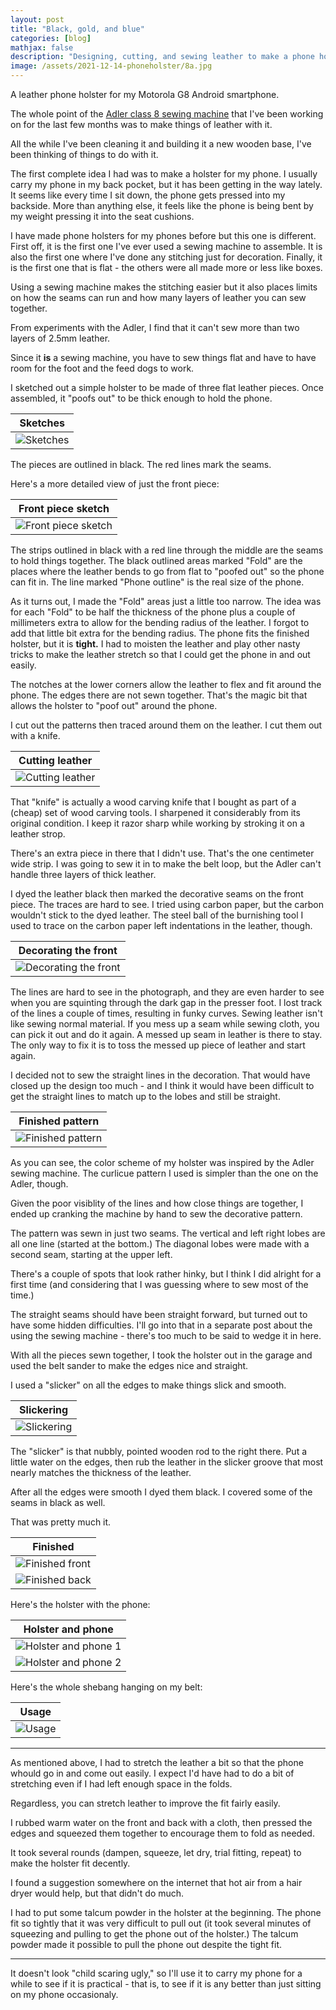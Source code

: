 ```yaml
---
layout: post
title: "Black, gold, and blue"
categories: [blog]
mathjax: false
description: "Designing, cutting, and sewing leather to make a phone holster."
image: /assets/2021-12-14-phoneholster/8a.jpg
--- 
```

A leather phone holster for my Motorola G8 Android smartphone.

The whole point of the [Adler class 8 sewing machine](adler-toc) that I've been working on for the last few months was to make things of leather with it.

All the while I've been cleaning it and building it a new wooden base,  I've been thinking of things to do with it.

The first complete idea I had was to make a holster for my phone.  I usually carry my phone in my back pocket, but it has been getting in the way lately.  It seems like every time I sit down, the phone gets pressed into my backside.  More than anything else, it feels like the phone is being bent by my weight pressing it into the seat cushions.

I have made phone holsters for my phones before but this one is different.  First off, it is the first one I've ever used a sewing machine to assemble.  It is also the first one where I've done any stitching just for decoration.  Finally, it is the first one that is flat - the others were all made more or less like boxes.

Using a sewing machine makes the stitching easier but it also places limits on how the seams can run and how many layers of leather you can sew together.

From experiments with the Adler, I find that it can't sew more than two layers of 2.5mm leather.

Since it **is** a sewing machine, you have to sew things flat and have to have room for the foot and the feed dogs to work.

I sketched out a simple holster to be made of three flat leather pieces.  Once assembled, it "poofs out" to be thick enough to hold the phone.

|Sketches|
|--------|
|![Sketches](/assets/2021-12-14-phoneholster/1.jpg)|

The pieces are outlined in black.  The red lines mark the seams.

Here's a more detailed view of just the front piece:

|Front piece sketch|
|------------------|
|![Front piece sketch](/assets/2021-12-14-phoneholster/2.png)|

The strips outlined in black with a red line through the middle are the seams to hold things together.  The black outlined areas marked "Fold" are the places where the leather bends to go from flat to "poofed out" so the phone can fit in.  The line marked "Phone outline" is the real size of the phone.

As it turns out, I made the "Fold" areas just a little too narrow.  The idea was for each "Fold" to be half the thickness of the phone plus a couple of millimeters extra to allow for the bending radius of the leather.  I forgot to add that little bit extra for the bending radius.  The phone fits the finished holster, but it is **tight.**  I had to moisten the leather and play other nasty tricks to make the leather stretch so that I could get the phone in and out easily.

The notches at the lower corners allow the leather to flex and fit around the phone.  The edges there are not sewn together.  That's the magic bit that allows the holster to "poof out" around the phone.

I cut out the patterns then traced around them on the leather.  I cut them out with a knife.

|Cutting leather|
|---------------|
|![Cutting leather](/assets/2021-12-14-phoneholster/3.jpg)|

That "knife" is actually a wood carving knife that I bought as part of a (cheap) set of wood carving tools.  I sharpened it considerably from its original condition.  I keep it razor sharp while working by stroking it on a leather strop.

There's an extra piece in there that I didn't use.  That's the one centimeter wide strip.  I was going to sew it in to make the belt loop, but the Adler can't handle three layers of thick leather.

I dyed the leather black then marked the decorative seams on the front piece.  The traces are hard to see.  I tried using carbon paper, but the carbon wouldn't stick to the dyed leather.  The steel ball of the burnishing tool I used to trace on the carbon paper left indentations in the leather, though.

|Decorating the front|
|----------|
|![Decorating the front](/assets/2021-12-14-phoneholster/4.jpg)|

The lines are hard to see in the photograph, and they are even harder to see when you are squinting through the dark gap in the presser foot.  I lost track of the lines a couple of times, resulting in funky curves.  Sewing leather isn't like sewing normal material.  If you mess up a seam while sewing cloth, you can pick it out and do it again.  A messed up seam in leather is there to stay.  The only way to fix it is to toss the messed up piece of leather and start again.

I decided not to sew the straight lines in the decoration.  That would have closed up the design too much - and I think it would have been difficult to get the straight lines to match up to the lobes and still be straight.

|Finished pattern|
|----------------|
|![Finished pattern](/assets/2021-12-14-phoneholster/5.jpg)|

As you can see, the color scheme of my holster was inspired by the Adler sewing machine.  The curlicue pattern I used is simpler than the one on the Adler, though.

Given the poor visiblity of the lines and how close things are together, I ended up cranking the machine by hand to sew the decorative pattern.

The pattern was sewn in just two seams.  The vertical and left right lobes are all one line (started at the bottom.)  The diagonal lobes were made with a second seam, starting at the upper left.

There's a couple of spots that look rather hinky, but I think I did alright for a first time (and considering that I was guessing where to sew most of the time.)

The straight seams should have been straight forward, but turned out to have some hidden difficulties.  I'll go into that in a separate post about the using the sewing machine - there's too much to be said to wedge it in here.

With all the pieces sewn together, I took the holster out in the garage and used the belt sander to make the edges nice and straight.

I used a "slicker" on all the edges to make things slick and smooth.

|Slickering|
|----------|
|![Slickering](/assets/2021-12-14-phoneholster/6.jpg)|

The "slicker" is that nubbly, pointed wooden rod to the right there.  Put a little water on the edges, then rub the leather in the slicker groove that most nearly matches the thickness of the leather.

After all the edges were smooth I dyed them black.  I covered some of the seams in black as well.

That was pretty much it.

|Finished|
|--------|
|![Finished front](/assets/2021-12-14-phoneholster/7a.jpg)|
|![Finished back](/assets/2021-12-14-phoneholster/7b.jpg)|

Here's the holster with the phone:

|Holster and phone|
|-----------------|
|![Holster and phone 1](/assets/2021-12-14-phoneholster/8a.jpg)|
|![Holster and phone 2](/assets/2021-12-14-phoneholster/8b.jpg)|

Here's the whole shebang hanging on my belt:

|Usage|
|-----|
|![Usage](/assets/2021-12-14-phoneholster/9.jpg)|

------

As mentioned above, I had to stretch the leather a bit so that the phone whould go in and come out easily.  I expect I'd have had to do a bit of stretching even if I had left enough space in the folds.

Regardless, you can stretch leather to improve the fit fairly easily.

I rubbed warm water on the front and back with a cloth, then pressed the edges and squeezed them together to encourage them to fold as needed.

It took several rounds (dampen, squeeze, let dry, trial fitting, repeat) to make the holster fit decently.

I found a suggestion somewhere on the internet that hot air from a hair dryer would help, but that didn't do much.

I had to put some talcum powder in the holster at the beginning.  The phone fit so tightly that it was very difficult to pull out (it took several minutes of squeezing and pulling to get the phone out of the holster.)  The talcum powder made it possible to pull the phone out despite the tight fit.

-------

It doesn't look "child scaring ugly," so I'll use it to carry my phone for a while to see if it is practical - that is, to see if it is any better than just sitting on my phone occasionaly.

